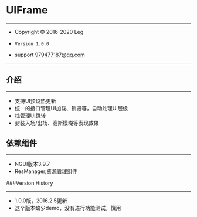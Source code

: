 # UIFrame
***
- Copyright © 2016-2020 Leg
-     Version 1.0.0
- support 979477187@qq.com

***
## 介绍
***
 - 支持UI预设热更新
 - 统一的接口管理UI加载、销毁等，自动处理UI层级
 - 栈管理UI跳转
 - 封装入场/出场、高斯模糊等表现效果
 
## 依赖组件
 ---
 - NGUI版本3.9.7
 - ResManager,资源管理组件
 
###Version History
***
- 1.0.0版，2016.2.5更新
- 这个版本缺少demo，没有进行功能测试，慎用

